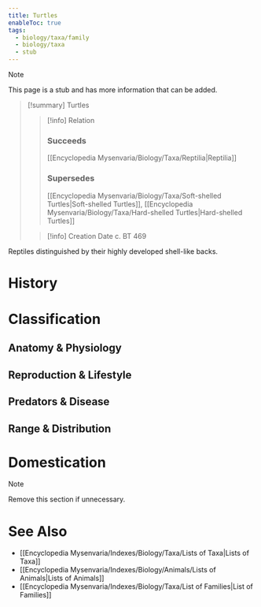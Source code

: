 ```yaml
---
title: Turtles
enableToc: true
tags:
  - biology/taxa/family
  - biology/taxa
  - stub
---
```


> [!note]
> This page is a stub and has more information that can be added.

> [!summary] Turtles
> > [!info] Relation
> > ### Succeeds
> > [[Encyclopedia Mysenvaria/Biology/Taxa/Reptilia|Reptilia]]
> > ### Supersedes
> > [[Encyclopedia Mysenvaria/Biology/Taxa/Soft-shelled Turtles|Soft-shelled Turtles]], [[Encyclopedia Mysenvaria/Biology/Taxa/Hard-shelled Turtles|Hard-shelled Turtles]]
>
> > [!info] Creation Date
> > c. BT 469

Reptiles distinguished by their highly developed shell-like backs.
# History

# Classification
## Anatomy & Physiology

## Reproduction & Lifestyle

## Predators & Disease

## Range & Distribution

# Domestication

> [!note]
> Remove this section if unnecessary.
# See Also
- [[Encyclopedia Mysenvaria/Indexes/Biology/Taxa/Lists of Taxa|Lists of Taxa]]
- [[Encyclopedia Mysenvaria/Indexes/Biology/Animals/Lists of Animals|Lists of Animals]]
- [[Encyclopedia Mysenvaria/Indexes/Biology/Taxa/List of Families|List of Families]]